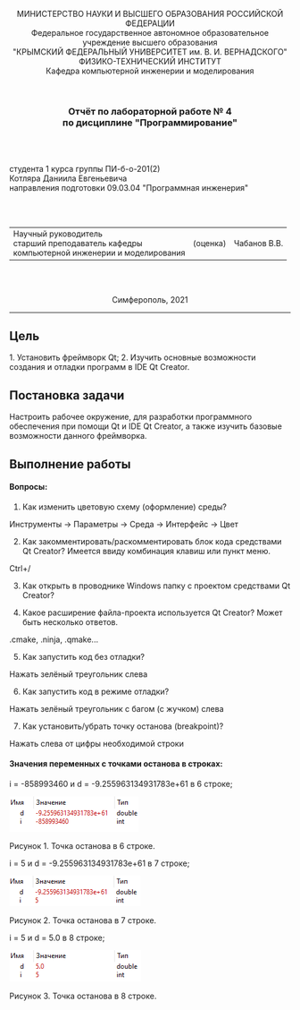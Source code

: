 <p align="center">МИНИСТЕРСТВО НАУКИ  И ВЫСШЕГО ОБРАЗОВАНИЯ РОССИЙСКОЙ ФЕДЕРАЦИИ<br>
Федеральное государственное автономное образовательное учреждение высшего образования<br>
"КРЫМСКИЙ ФЕДЕРАЛЬНЫЙ УНИВЕРСИТЕТ им. В. И. ВЕРНАДСКОГО"<br>
ФИЗИКО-ТЕХНИЧЕСКИЙ ИНСТИТУТ<br>
Кафедра компьютерной инженерии и моделирования</p>
<br>
<h3 align="center">Отчёт по лабораторной работе № 4<br> по дисциплине "Программирование"</h3>
<br><br>
<p>студента 1 курса группы ПИ-б-о-201(2)<br>Котляра Даниила Евгеньевича<br>
направления подготовки 09.03.04 "Программная инженерия"</p>
<br><br>
<table>
<tr><td>Научный руководитель<br> старший преподаватель кафедры<br> компьютерной инженерии и моделирования</td>
<td>(оценка)</td>
<td>Чабанов В.В.</td>
</tr>
</table>
<br><br>
<p align="center">Симферополь, 2021</p>
<hr>

<h2>Цель</h2>
1. Установить фреймворк Qt;
2. Изучить основные возможности создания и отладки программ в IDE Qt Creator.

<h2>Постановка задачи</h2>

Настроить рабочее окружение, для разработки программного обеспечения при помощи Qt и IDE Qt Creator, а также изучить базовые возможности данного фреймворка.

<h2>Выполнение работы</h2>

<h4>Вопросы:</h4>

1. Как изменить цветовую схему (оформление) среды?

Инструменты -> Параметры -> Среда -> Интерфейс -> Цвет

2. Как закомментировать/раскомментировать блок кода средствами Qt Creator? Имеется ввиду комбинация клавиш или пункт меню.

Ctrl+/

3. Как открыть в проводнике Windows папку с проектом средствами Qt Creator?

4. Какое расширение файла-проекта используется Qt Creator? Может быть несколько ответов.

.cmake, .ninja, .qmake...

5. Как запустить код без отладки?

Нажать зелёный треугольник слева

6. Как запустить код в режиме отладки?

Нажать зелёный треугольник с багом (с жучком) слева

7. Как установить/убрать точку останова (breakpoint)?

Нажать слева от цифры необходимой строки


<h4>Значения переменных с точками останова в строках:</h4>

i = -858993460 и d = -9.255963134931783e+61 в 6 строке;

![](screens/6.png)

Рисунок 1. Точка останова в 6 строке.

i = 5 и d = -9.255963134931783e+61 в 7 строке;

![](screens/7.png)

Рисунок 2. Точка останова в 7 строке.

i = 5 и d = 5.0 в 8 строке;

![](screens/8.png)

Рисунок 3. Точка останова в 8 строке.
